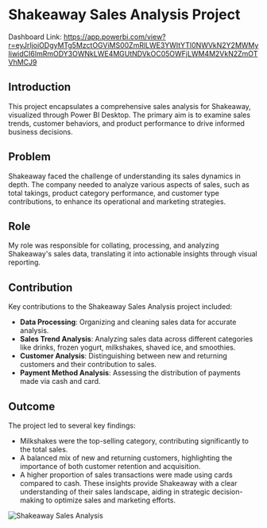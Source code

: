 # Shakeaway Sales Analysis Project
Dashboard Link: https://app.powerbi.com/view?r=eyJrIjoiODgyMTg5MzctOGViMS00ZmRlLWE3YWItYTI0NWVkN2Y2MWMyIiwidCI6ImRmODY3OWNkLWE4MGUtNDVkOC05OWFjLWM4M2VkN2ZmOTVhMCJ9
## Introduction

This project encapsulates a comprehensive sales analysis for Shakeaway, visualized through Power BI Desktop. The primary aim is to examine sales trends, customer behaviors, and product performance to drive informed business decisions.

## Problem

Shakeaway faced the challenge of understanding its sales dynamics in depth. The company needed to analyze various aspects of sales, such as total takings, product category performance, and customer type contributions, to enhance its operational and marketing strategies.

## Role

My role was responsible for collating, processing, and analyzing Shakeaway's sales data, translating it into actionable insights through visual reporting.

## Contribution

Key contributions to the Shakeaway Sales Analysis project included:
- **Data Processing**: Organizing and cleaning sales data for accurate analysis.
- **Sales Trend Analysis**: Analyzing sales data across different categories like drinks, frozen yogurt, milkshakes, shaved ice, and smoothies.
- **Customer Analysis**: Distinguishing between new and returning customers and their contribution to sales.
- **Payment Method Analysis**: Assessing the distribution of payments made via cash and card.

## Outcome

The project led to several key findings:
- Milkshakes were the top-selling category, contributing significantly to the total sales.
- A balanced mix of new and returning customers, highlighting the importance of both customer retention and acquisition.
- A higher proportion of sales transactions were made using cards compared to cash.
These insights provide Shakeaway with a clear understanding of their sales landscape, aiding in strategic decision-making to optimize sales and marketing efforts.

![Shakeaway Sales Analysis](https://github.com/shubhammore15/Shakeaway-Sales-Analysis-Power-BI/assets/95162457/dd5dce5c-4c3f-42df-a7e9-0e233189f367)

